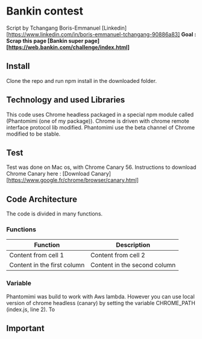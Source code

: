 # Bankin contest
Script by Tchangang Boris-Emmanuel [Linkedin] [https://www.linkedin.com/in/boris-emmanuel-tchangang-90886a83]
**Goal : Scrap this page [Bankin super page] [https://web.bankin.com/challenge/index.html]**

## Install
Clone the repo and run npm install in the downloaded folder.

## Technology and used Libraries
This code uses Chrome headless packaged in a special npm module called (Phantomimi (one of my package)).
Chrome is driven with chrome remote interface protocol lib modified.
Phantomimi use the beta channel of Chrome modified to be stable.

## Test
Test was done on Mac os, with Chrome Canary 56. Instructions to download Chrome Canary here : [Download Canary] [https://www.google.fr/chrome/browser/canary.html]

## Code Architecture
The code is divided in many functions. 

### Functions

Function | Description
------------ | -------------
Content from cell 1 | Content from cell 2
Content in the first column | Content in the second column 

### Variable
Phantomimi was build to work with Aws lambda. However you can use local version of chrome headless (canary) by setting the variable CHROME_PATH (index.js, line 2).
To 

## Important



